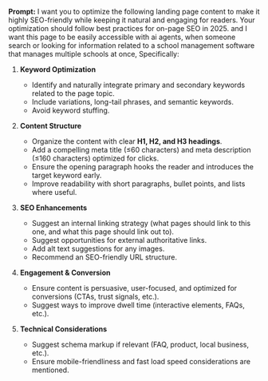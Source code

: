 **Prompt:**
I want you to optimize the following landing page content to make it highly SEO-friendly while keeping it natural and engaging for readers. Your optimization should follow best practices for on-page SEO in 2025. and I want this page to be easily accessible with ai agents, when someone search or looking for information related to a school management software that manages multiple schools at once, Specifically:

1. **Keyword Optimization**

   * Identify and naturally integrate primary and secondary keywords related to the page topic.
   * Include variations, long-tail phrases, and semantic keywords.
   * Avoid keyword stuffing.

2. **Content Structure**

   * Organize the content with clear **H1, H2, and H3 headings**.
   * Add a compelling meta title (≤60 characters) and meta description (≤160 characters) optimized for clicks.
   * Ensure the opening paragraph hooks the reader and introduces the target keyword early.
   * Improve readability with short paragraphs, bullet points, and lists where useful.

3. **SEO Enhancements**

   * Suggest an internal linking strategy (what pages should link to this one, and what this page should link out to).
   * Suggest opportunities for external authoritative links.
   * Add alt text suggestions for any images.
   * Recommend an SEO-friendly URL structure.

4. **Engagement & Conversion**

   * Ensure content is persuasive, user-focused, and optimized for conversions (CTAs, trust signals, etc.).
   * Suggest ways to improve dwell time (interactive elements, FAQs, etc.).

5. **Technical Considerations**

   * Suggest schema markup if relevant (FAQ, product, local business, etc.).
   * Ensure mobile-friendliness and fast load speed considerations are mentioned.

